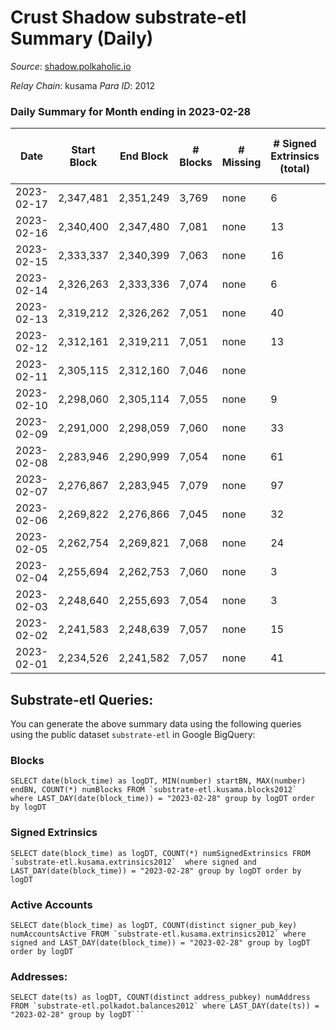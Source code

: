 # Crust Shadow substrate-etl Summary (Daily)

_Source_: [shadow.polkaholic.io](https://shadow.polkaholic.io)

*Relay Chain*: kusama
*Para ID*: 2012



### Daily Summary for Month ending in 2023-02-28


| Date | Start Block | End Block | # Blocks | # Missing | # Signed Extrinsics (total) | # Active Accounts | # Addresses with Balances | # Events | # Transfers | # XCM Transfers In | # XCM Transfers Out |
| ---- | ----------- | --------- | -------- | --------- | --------------------------- | ----------------- | ------------------------- | -------- | ----------- | ------------------ | ------------------- |
| 2023-02-17 | 2,347,481 | 2,351,249 | 3,769 | none  | 6 | 5 |  | 590 |   |   |   |
| 2023-02-16 | 2,340,400 | 2,347,480 | 7,081 | none  | 13 | 8 | 3,196 | 13,638 | 8 ($768.44) |   |   |
| 2023-02-15 | 2,333,337 | 2,340,399 | 7,063 | none  | 16 | 10 | 3,192 | 14,255 | 15 ($4,143.47) |   |   |
| 2023-02-14 | 2,326,263 | 2,333,336 | 7,074 | none  | 6 | 2 | 3,191 | 14,205 | 6 ($1,574.45) |   |   |
| 2023-02-13 | 2,319,212 | 2,326,262 | 7,051 | none  | 40 | 17 | 3,191 | 14,846 | 245 ($14,833.70) |   |   |
| 2023-02-12 | 2,312,161 | 2,319,211 | 7,051 | none  | 13 | 8 | 3,188 | 14,213 | 13 ($20,907.65) | 2 ($413.31) |   |
| 2023-02-11 | 2,305,115 | 2,312,160 | 7,046 | none  |  |  | 3,188 | 14,097 |   | 1 ($43.46) |   |
| 2023-02-10 | 2,298,060 | 2,305,114 | 7,055 | none  | 9 | 3 | 3,188 | 14,192 | 9 ($1,651.07) |   |   |
| 2023-02-09 | 2,291,000 | 2,298,059 | 7,060 | none  | 33 | 14 | 3,187 | 14,377 | 32 ($13,949.37) |   |   |
| 2023-02-08 | 2,283,946 | 2,290,999 | 7,054 | none  | 61 | 8 | 3,186 | 14,662 | 60 ($28,258.44) |   |   |
| 2023-02-07 | 2,276,867 | 2,283,945 | 7,079 | none  | 97 | 16 | 3,184 | 20,784 | 1,583 ($480,156.31) |   |   |
| 2023-02-06 | 2,269,822 | 2,276,866 | 7,045 | none  | 32 | 11 | 1,731 | 14,368 | 32 ($4,261.91) |   |   |
| 2023-02-05 | 2,262,754 | 2,269,821 | 7,068 | none  | 24 | 5 | 1,730 | 14,319 | 24 ($1,658.81) |   |   |
| 2023-02-04 | 2,255,694 | 2,262,753 | 7,060 | none  | 3 | 3 | 1,730 | 14,148 | 3 ($143.64) | 1 ($68.69) |   |
| 2023-02-03 | 2,248,640 | 2,255,693 | 7,054 | none  | 3 | 3 | 1,729 | 14,142 | 3 ($139.51) | 3 ($68.19) | 1 ($4.92) |
| 2023-02-02 | 2,241,583 | 2,248,639 | 7,057 | none  | 15 | 4 | 1,729 | 14,256 | 15 ($848.23) | 9 ($461.73) | 1 ($44.70) |
| 2023-02-01 | 2,234,526 | 2,241,582 | 7,057 | none  | 41 | 9 | 1,728 | 14,465 | 41 ($4,797.41) | 15 ($1,966.33) | 8 ($405.26) |

## Substrate-etl Queries:
You can generate the above summary data using the following queries using the public dataset `substrate-etl` in Google BigQuery:


### Blocks
```
SELECT date(block_time) as logDT, MIN(number) startBN, MAX(number) endBN, COUNT(*) numBlocks FROM `substrate-etl.kusama.blocks2012`  where LAST_DAY(date(block_time)) = "2023-02-28" group by logDT order by logDT
```


### Signed Extrinsics
```
SELECT date(block_time) as logDT, COUNT(*) numSignedExtrinsics FROM `substrate-etl.kusama.extrinsics2012`  where signed and LAST_DAY(date(block_time)) = "2023-02-28" group by logDT order by logDT
```


### Active Accounts
```
SELECT date(block_time) as logDT, COUNT(distinct signer_pub_key) numAccountsActive FROM `substrate-etl.kusama.extrinsics2012` where signed and LAST_DAY(date(block_time)) = "2023-02-28" group by logDT order by logDT
```


### Addresses:
```
SELECT date(ts) as logDT, COUNT(distinct address_pubkey) numAddress FROM `substrate-etl.polkadot.balances2012` where LAST_DAY(date(ts)) = "2023-02-28" group by logDT```

